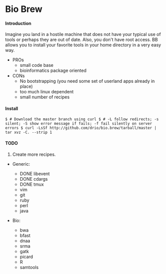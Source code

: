 Bio Brew
=========

#### Introduction ####

Imagine you land in a hostile machine that does not have your typical use of tools or perhaps
they are out of date. Also, you don't have root access. BB allows you to install your 
favorite tools in your home directory in a very easy way. 

* PROs
  + small code base
  + bioinformatics package oriented
* CONs
  + No bootstrapping (you need some set of userland apps already in place)
  + too much linux dependent
  + small number of recipes

#### Install ####

``
$ # Download the master branch using curl
$ # -L follow redirects; -s silent; -S show error message if fails; -f fail silently on server errors
$ curl -LsSf http://github.com/drio/bio.brew/tarball/master | tar xvz -C. --strip 1
``
#### TODO ####

1. Create more recipes.
  * Generic:
    + DONE libevent
    + DONE cdargs
    + DONE tmux
    + vim
    + git
    + ruby  
    + perl
    + java

  * Bio:
    + bwa
    + bfast
    + dnaa
    + srma  
    + gatk
    + picard
    + R
    + samtools
